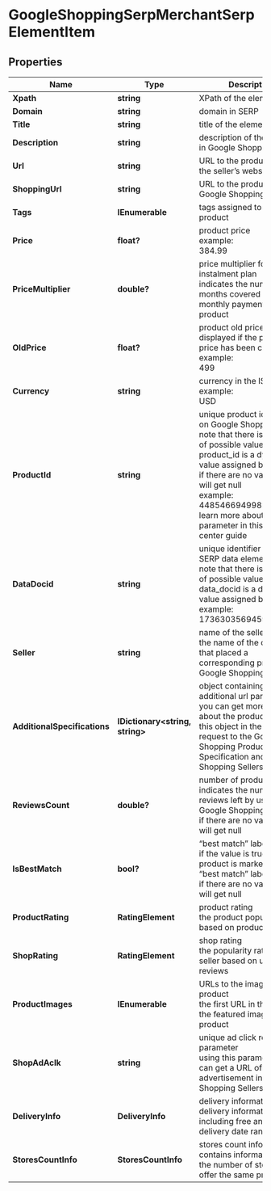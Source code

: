 # GoogleShoppingSerpMerchantSerpElementItem


## Properties

| Name | Type | Description | Notes |
|------------ | ------------- | ------------- | -------------|
**Xpath** | **string** | XPath of the element |[optional]|
**Domain** | **string** | domain in SERP |[optional]|
**Title** | **string** | title of the element |[optional]|
**Description** | **string** | description of the product in Google Shopping SERP |[optional]|
**Url** | **string** | URL to the product page on the seller’s website |[optional]|
**ShoppingUrl** | **string** | URL to the product page on Google Shopping |[optional]|
**Tags** | **IEnumerable<string>** | tags assigned to the product |[optional]|
**Price** | **float?** | product price<br>example:<br>384.99 |[optional]|
**PriceMultiplier** | **double?** | price multiplier for instalment plan<br>indicates the number of months covered by the monthly payment for the product |[optional]|
**OldPrice** | **float?** | product old price<br>displayed if the product price has been changed<br>example:<br>499 |[optional]|
**Currency** | **string** | currency in the ISO format<br>example:<br>USD |[optional]|
**ProductId** | **string** | unique product identifier on Google Shopping<br>note that there is no full list of possible values as the product_id is a dynamic value assigned by Google<br>if there are no values, you will get null<br>example:<br>4485466949985702538<br>learn more about the parameter in this help center guide |[optional]|
**DataDocid** | **string** | unique identifier of the SERP data element<br>note that there is no full list of possible values as the data_docid is a dynamic value assigned by Google<br>example:<br>17363035694596624076 |[optional]|
**Seller** | **string** | name of the seller<br>the name of the company that placed a corresponding product on Google Shopping |[optional]|
**AdditionalSpecifications** | **IDictionary<string, string>** | object containing additional url parameters<br>you can get more details about the product by using this object in the POST request to the Google Shopping Product Specification and Google Shopping Sellers endpoint |[optional]|
**ReviewsCount** | **double?** | number of product reviews<br>indicates the number of reviews left by users on Google Shopping<br>if there are no values, you will get null |[optional]|
**IsBestMatch** | **bool?** | “best match” label<br>if the value is true, the product is marked with the “best match” label<br>if there are no values, you will get null |[optional]|
**ProductRating** | **RatingElement** | product rating<br>the product popularity rate based on product reviews |[optional]|
**ShopRating** | **RatingElement** | shop rating<br>the popularity rate of the seller based on user reviews |[optional]|
**ProductImages** | **IEnumerable<string>** | URLs to the images of the product<br>the first URL in the array is the featured image of the product |[optional]|
**ShopAdAclk** | **string** | unique ad click referral parameter<br>using this parameter you can get a URL of the advertisement in Google Shopping Sellers Ad URL |[optional]|
**DeliveryInfo** | **DeliveryInfo** | delivery information<br>delivery information including free and fast delivery date ranges |[optional]|
**StoresCountInfo** | **StoresCountInfo** | stores count information<br>contains information about the number of stores that offer the same product |[optional]|
